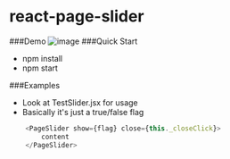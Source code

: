 # react-page-slider
###Demo
![image](https://raw.githubusercontent.com/chunkiat82/react-page-slider/master/demo/demo.gif)
###Quick Start
* npm install
* npm start

###Examples
* Look at TestSlider.jsx for usage
* Basically it's just a true/false flag

```js
	<PageSlider show={flag} close={this._closeClick}>
   		content
    </PageSlider>
```

